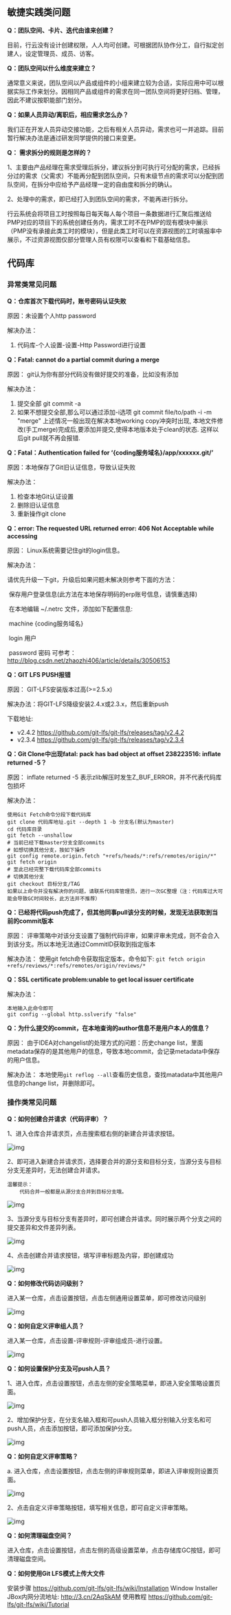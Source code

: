 ## 敏捷实践类问题

**Q：团队空间、卡片、迭代由谁来创建？**

目前，行云没有设计创建权限，人人均可创建。可根据团队协作分工，自行拟定创建人，设定管理员、成员、访客。

**Q：团队空间以什么维度来建立？**

通常意义来说，团队空间以产品或组件的小组来建立较为合适，实际应用中可以根据实际工作来划分。因相同产品或组件的需求在同一团队空间将更好归档、管理，因此不建议按职能部门划分。

**Q：如果人员异动/离职后，相应需求怎么办？**

我们正在开发人员异动交接功能，之后有相关人员异动，需求也可一并追踪。目前暂行解决办法是通过研发同学提供的接口来变更。

**Q： 需求拆分的规则是怎样的？**

1、主要由产品经理在需求受理后拆分，建议拆分到可执行可分配的需求，已经拆分过的需求（父需求）不能再分配到团队空间，只有末级节点的需求可以分配到团队空间，在拆分中应给予产品经理一定的自由度和拆分的确认。

2、处理中的需求，即已经打入到团队空间的需求，不能再进行拆分。

行云系统会将项目工时按照每日每天每人每个项目一条数据进行汇聚后推送给PMP对应的项目下的系统创建任务内，需求工时不在PMP的现有模块中展示（PMP没有承接此类工时的模块），但是此类工时可以在资源视图的工时填报率中展示，不过资源视图仅部分管理人员有权限可以查看和下载基础信息。

## 代码库

### 异常类常见问题

**Q：仓库首次下载代码时，账号密码认证失败**

原因：未设置个人http password

解决办法：

1. 代码库-个人设置-设置-Http Password进行设置



**Q：Fatal: cannot do a partial commit during a merge**

原因： git认为你有部分代码没有做好提交的准备，比如没有添加

解决办法：

1. 提交全部 git commit -a
2. 如果不想提交全部,那么可以通过添加-i选项 git commit file/to/path -i -m "merge"
   上述情况一般出现在解决本地working copy冲突时出现, 本地文件修改(手工merge)完成后,要添加并提交,使得本地版本处于clean的状态. 这样以后git pull就不再会报错.

**Q：Fatal：Authentication failed for ‘{coding服务域名}/app/xxxxxx.git/’**

原因：本地保存了Git旧认证信息，导致认证失败

解决办法：

1. 检查本地Git认证设置
2. 删除旧认证信息
3. 重新操作git clone

**Q：error: The requested URL returned error: 406 Not Acceptable while accessing** 

原因： Linux系统需要记住git的login信息。

解决办法：

请优先升级一下git，升级后如果问题未解决则参考下面的方法：

​	保存用户登录信息(此方法在本地保存明码的erp账号信息，请慎重选择)

​	在本地编辑   ~/.netrc 文件，添加如下配置信息:

​		machine {coding服务域名}

​		login 用户

​		password 密码
可参考：http://blog.csdn.net/zhaozhi406/article/details/30506153


**Q：GIT LFS PUSH报错**

原因： GIT-LFS安装版本过高(>=2.5.x)

解决办法：将GIT-LFS降级安装2.4.x或2.3.x，然后重新push

下载地址: 

- v2.4.2 https://github.com/git-lfs/git-lfs/releases/tag/v2.4.2
- v2.3.4 https://github.com/git-lfs/git-lfs/releases/tag/v2.3.4

**Q：Git Clone中出现fatal: pack has bad object at offset 238223516: inflate returned -5？**

原因： inflate returned -5 表示zlib解压时发生Z_BUF_ERROR，并不代表代码库包损坏

解决办法：

```
使用Git Fetch命令分段下载代码库
git clone 代码库地址.git --depth 1 -b 分支名(默认为master)
cd 代码库目录
git fetch --unshallow
# 当前已经下载master分支全部commits
# 如想切换其他分支，按如下操作
git config remote.origin.fetch "+refs/heads/*:refs/remotes/origin/*"
git fetch origin
# 至此已经完整下载代码库全部commits
# 切换其他分支
git checkout 目标分支/TAG
如果以上命令并没有解决你的问题，请联系代码库管理员，进行一次GC整理（注：代码库过大可能会导致GC时间较长，此方法并不推荐）
```

**Q：已经将代码push完成了，但其他同事pull该分支的时候，发现无法获取到当前的commit版本**

原因： 评审策略中对该分支设置了强制代码评审，如果评审未完成，则不会合入到该分支。所以本地无法通过CommitID获取到指定版本

解决办法： 使用git fetch命令获取指定版本，命令如下: `git fetch origin +refs/reviews/*:refs/remotes/origin/reviews/*`

**Q：SSL certificate problem:unable to get local issuer certificate**

解决办法：

```
本地输入此命令即可
git config --global http.sslverify "false"
```

**Q：为什么提交的commit，在本地查询的author信息不是用户本人的信息？**

原因： 由于IDEA对changelist的处理方式的问题：历史change list，里面metadata保存的是其他用户的信息，导致本地commit，会记录metadata中保存的用户信息。

解决办法： 本地使用`git reflog --all`查看历史信息，查找matadata中其他用户信息的change list，并删除即可。

### 操作类常见问题

**Q：如何创建合并请求（代码评审）？**

1、进入仓库合并请求页，点击搜索框右侧的新建合并请求按钮。

![img](https://jdhelp.s3.cn-north-1.jdcloud-oss.com/FAQ.assets/WX20190305-152115@2x.png)

2、即可进入新建合并请求页，选择要合并的源分支和目标分支，当源分支与目标分支无差异时，无法创建合并请求。

```
温馨提示：
	代码合并一般都是从源分支合并到目标分支哦。
```

![img](https://jdhelp.s3.cn-north-1.jdcloud-oss.com/FAQ.assets/WX20190305-152214@2x.png)

3、当源分支与目标分支有差异时，即可创建合并请求。同时展示两个分支之间的提交差异和文件差异列表。

![img](https://jdhelp.s3.cn-north-1.jdcloud-oss.com/FAQ.assets/WX20190305-152232@2x.png)

4、点击创建合并请求按钮，填写评审标题及内容，即创建成功

![img](https://jdhelp.s3.cn-north-1.jdcloud-oss.com/FAQ.assets/WX20190305-152249@2x.png)

**Q：如何修改代码访问级别？**

进入某一仓库，点击设置按钮，点击左侧通用设置菜单，即可修改访问级别

![img](https://jdhelp.s3.cn-north-1.jdcloud-oss.com/FAQ.assets/WX20190307-154333@2x.png)

**Q：如何自定义评审组人员？**

进入某一仓库，点击设置-评审规则-评审组成员-进行设置。

![img](https://jdhelp.s3.cn-north-1.jdcloud-oss.com/FAQ.assets/WX20190307-154650@2x.png)

**Q：如何设置保护分支及可push人员？**

1、进入仓库，点击设置按钮，点击左侧的安全策略菜单，即进入安全策略设置页面。

![img](https://jdhelp.s3.cn-north-1.jdcloud-oss.com/FAQ.assets/WX20190307-104649@2x.png)

2、增加保护分支，在分支名输入框和可push人员输入框分别输入分支名和可push人员，点击添加按钮，即可添加保护分支。

![img](https://jdhelp.s3.cn-north-1.jdcloud-oss.com/FAQ.assets/WX20190307-104700@2x.png)

**Q：如何自定义评审策略？**

a. 进入仓库，点击设置按钮，点击左侧的评审规则菜单，即进入评审规则设置页面。

![img](https://jdhelp.s3.cn-north-1.jdcloud-oss.com/FAQ.assets/WX20190306-114003@2x-20220217112339864.png)

2、点击自定义评审策略按钮，填写相关信息，即可自定义评审策略。

![img](https://jdhelp.s3.cn-north-1.jdcloud-oss.com/FAQ.assets/WX20190306-114735@2x.png)

**Q：如何清理磁盘空间？**

进入仓库，点击设置按钮，点击左侧的高级设置菜单，点击存储库GC按钮，即可清理磁盘空间。

**Q：如何使用Git LFS模式上传大文件**

安装步骤
https://github.com/git-lfs/git-lfs/wiki/Installation
Window Installer JBox内网分流地址:  http://3.cn/2AqSkAM
使用教程
https://github.com/git-lfs/git-lfs/wiki/Tutorial


